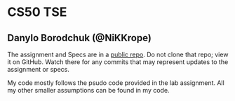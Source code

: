 # CS50 TSE
## Danylo Borodchuk (@NiKKrope)

The assignment and Specs are in a [public repo](https://github.com/CS50Spring2023/labs/tse).
Do not clone that repo; view it on GitHub.
Watch there for any commits that may represent updates to the assignment or specs.

My code mostly follows the psudo code provided in the lab assignment. All my other smaller assumptions can be found in my code.
